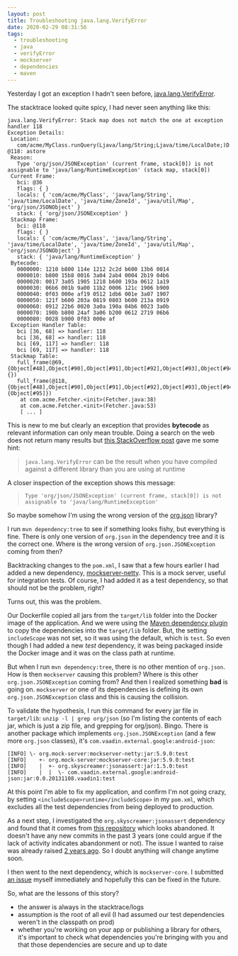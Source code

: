```yaml
---
layout: post
title: Troubleshooting java.lang.VerifyError
date: 2020-02-29 08:31:56
tags:
  - troubleshooting
  - java
  - verifyError
  - mockserver
  - dependencies
  - maven
---
```


Yesterday I got an exception I hadn't seen before,
[java.lang.VerifyError](https://docs.oracle.com/javase/8/docs/api/java/lang/VerifyError.html).

The stacktrace looked quite spicy, I had never seen anything like this:

```
java.lang.VerifyError: Stack map does not match the one at exception handler 118
Exception Details:
 Location:
   com/acme/MyClass.runQuery(Ljava/lang/String;Ljava/time/LocalDate;)D @118: astore
 Reason:
   Type 'org/json/JSONException' (current frame, stack[0]) is not assignable to 'java/lang/RuntimeException' (stack map, stack[0])
 Current Frame:
   bci: @36
   flags: { }
   locals: { 'com/acme/MyClass', 'java/lang/String', 'java/time/LocalDate', 'java/time/ZoneId', 'java/util/Map', 'org/json/JSONObject' }
   stack: { 'org/json/JSONException' }
 Stackmap Frame:
   bci: @118
   flags: { }
   locals: { 'com/acme/MyClass', 'java/lang/String', 'java/time/LocalDate', 'java/time/ZoneId', 'java/util/Map', 'org/json/JSONObject' }
   stack: { 'java/lang/RuntimeException' }
 Bytecode:
   0000000: 1210 b800 114e 1212 2c2d b600 13b6 0014
   0000010: b800 15b8 0016 3a04 2ab4 0004 2b19 04b6
   0000020: 0017 3a05 1905 1218 b600 193a 0612 1a19
   0000030: 06b6 001b 9a00 11b2 0006 121c 1906 b900
   0000040: 0f03 000e af19 0512 1db6 001e 3a07 1907
   0000050: 121f b600 203a 0819 0803 b600 213a 0919
   0000060: 0912 22b6 0020 3a0a 190a 04b6 0023 3a0b
   0000070: 190b b800 24af 3a06 b200 0612 2719 06b6
   0000080: 0028 b900 0f03 000e af
 Exception Handler Table:
   bci [36, 68] => handler: 118
   bci [36, 68] => handler: 118
   bci [69, 117] => handler: 118
   bci [69, 117] => handler: 118
 Stackmap Table:
   full_frame(@69,{Object[#48],Object[#90],Object[#91],Object[#92],Object[#93],Object[#94],Object[#90]},{})
   full_frame(@118,{Object[#48],Object[#90],Object[#91],Object[#92],Object[#93],Object[#94]},{Object[#95]})
    at com.acme.Fetcher.<init>(Fetcher.java:38)
    at com.acme.Fetcher.<init>(Fetcher.java:53)
    [ ... ]
```

This is new to me but clearly an exception that provides **bytecode** as
relevant information can only mean trouble. Doing a search on the web does not
return many results but
[this StackOverflow post](https://stackoverflow.com/questions/100107/causes-of-getting-a-java-lang-verifyerror)
gave me some hint:

> `java.lang.VerifyError` can be the result when you have compiled against a
> different library than you are using at runtime

A closer inspection of the exception shows this message:

> `Type 'org/json/JSONException' (current frame, stack[0]) is not assignable to 'java/lang/RuntimeException'`

So maybe somehow I'm using the wrong version of the
[org.json](https://github.com/stleary/JSON-java) library?

I run `mvn dependency:tree` to see if something looks fishy, but everything is
fine. There is only one version of `org.json` in the dependency tree and it is
the correct one. Where is the wrong version of `org.json.JSONException` coming
from then?

Backtracking changes to the `pom.xml`, I saw that a few hours earlier I had
added a new dependency,
[mockserver-netty](https://github.com/mock-server/mockserver). This is a mock
server, useful for integration tests. Of course, I had added it as a test
dependency, so that should not be the problem, right?

Turns out, this was the problem.

Our Dockerfile copied all jars from the `target/lib` folder into the Docker
image of the application. And we were using the
[Maven dependency plugin](https://maven.apache.org/plugins/maven-dependency-plugin/copy-dependencies-mojo.html)
to copy the dependencies into the `target/lib` folder. But, the setting
`includeScope` was not set, so it was using the default, which is `test`. So
even though I had added a new _test_ dependency, it was being packaged inside
the Docker image and it was on the class path at runtime.

But when I run `mvn dependency:tree`, there is no other mention of `org.json`.
How is then `mockserver` causing this problem? Where is this other
`org.json.JSONException` coming from? And then I realized something **bad** is
going on. `mockserver` or one of its dependencies is defining its own
`org.json.JSONException` class and this is causing the collision.

To validate the hypothesis, I run this command for every jar file in
`target/lib`: `unzip -l | grep org/json` (so I'm listing the contents of each
jar, which is just a zip file, and grepping for org/json). Bingo. There is
another package which implements `org.json.JSONException` (and a few more
`org.json` classes), it's `com.vaadin.external.google:android-json`:

```
[INFO] \- org.mock-server:mockserver-netty:jar:5.9.0:test
[INFO]    +- org.mock-server:mockserver-core:jar:5.9.0:test
[INFO]    |  +- org.skyscreamer:jsonassert:jar:1.5.0:test
[INFO]    |  |  \- com.vaadin.external.google:android-json:jar:0.0.20131108.vaadin1:test
```

At this point I'm able to fix my application, and confirm I'm not going crazy,
by setting `<includeScope>runtime</includeScope>` in my `pom.xml`, which
excludes all the test dependencies from being deployed to production.

As a next step, I investigated the `org.skyscreamer:jsonassert` dependency and
found that it comes from
[this repository](https://github.com/skyscreamer/JSONassert) which looks
abandoned. It doesn't have any new commits in the past 3 years (one could argue
if the lack of activity indicates abandonment or not). The issue I wanted to
raise was already raised
[2 years ago](https://github.com/skyscreamer/JSONassert/issues/99). So I doubt
anything will change anytime soon.

I then went to the next dependency, which is `mockserver-core`. I submitted
[an issue](https://github.com/mock-server/mockserver/issues/738) myself
immediately and hopefully this can be fixed in the future.

So, what are the lessons of this story?

- the answer is always in the stacktrace/logs
- assumption is the root of all evil (I had assumed our test dependencies
  weren't in the classpath on prod)
- whether you're working on your app or publishing a library for others, it's
  important to check what dependencies you're bringing with you and that those
  dependencies are secure and up to date
